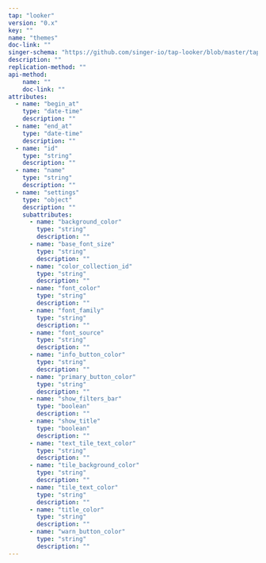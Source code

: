 ```yaml
---
tap: "looker"
version: "0.x"
key: ""
name: "themes"
doc-link: ""
singer-schema: "https://github.com/singer-io/tap-looker/blob/master/tap_looker/schemas/themes.json"
description: ""
replication-method: ""
api-method:
    name: ""
    doc-link: ""
attributes:
  - name: "begin_at"
    type: "date-time"
    description: ""
  - name: "end_at"
    type: "date-time"
    description: ""
  - name: "id"
    type: "string"
    description: ""
  - name: "name"
    type: "string"
    description: ""
  - name: "settings"
    type: "object"
    description: ""
    subattributes:
      - name: "background_color"
        type: "string"
        description: ""
      - name: "base_font_size"
        type: "string"
        description: ""
      - name: "color_collection_id"
        type: "string"
        description: ""
      - name: "font_color"
        type: "string"
        description: ""
      - name: "font_family"
        type: "string"
        description: ""
      - name: "font_source"
        type: "string"
        description: ""
      - name: "info_button_color"
        type: "string"
        description: ""
      - name: "primary_button_color"
        type: "string"
        description: ""
      - name: "show_filters_bar"
        type: "boolean"
        description: ""
      - name: "show_title"
        type: "boolean"
        description: ""
      - name: "text_tile_text_color"
        type: "string"
        description: ""
      - name: "tile_background_color"
        type: "string"
        description: ""
      - name: "tile_text_color"
        type: "string"
        description: ""
      - name: "title_color"
        type: "string"
        description: ""
      - name: "warn_button_color"
        type: "string"
        description: ""
---
```

